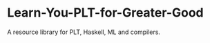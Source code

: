 Learn-You-PLT-for-Greater-Good
==============================

A resource library for PLT, Haskell, ML and compilers.